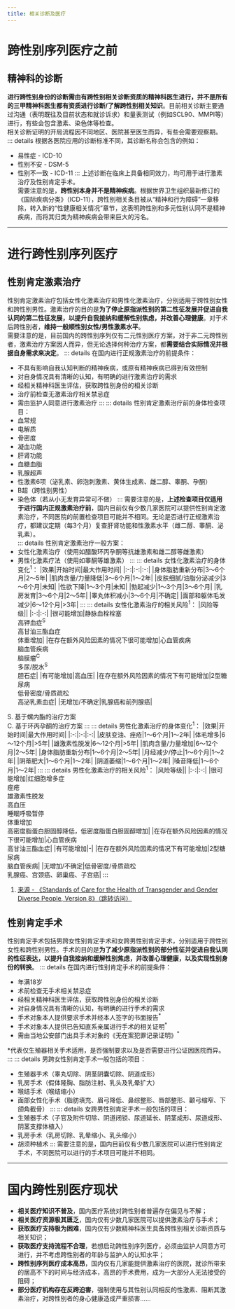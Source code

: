 ```yaml
---
title: 相关诊断及医疗
---
```

# 跨性别序列医疗之前
## 精神科的诊断
**进行跨性别身份的诊断需由有跨性别相关诊断资质的精神科医生进行，并不是所有的三甲精神科医生都有资质进行诊断/了解跨性别相关知识**。目前相关诊断主要通过沟通（表明既往及目前状态和就诊诉求）和量表测试（例如SCL90、MMPI等）进行，有些会包含激素、染色体等检查。  
相关诊断证明的开局流程因不同地区、医院甚至医生而异，有些会需要观察期。  
::: details 根据各医院应用的诊断标准不同，其诊断名称会包含的例如：  
* 易性症 - ICD-10
* 性别不安 - DSM-5 
* 性别不一致 - ICD-11
:::
上述诊断在临床上具备相同效力，均可用于进行激素治疗及性别肯定手术。  
需要注意的是，**跨性别本身并不是精神疾病**。根据世界卫生组织最新修订的《国际疾病分类》（ICD-11），跨性别相关条目被从“精神和行为障碍”一章移除，转入新的“性健康相关情况”章节，这表明跨性别和多元性别认同不是精神疾病，而将其归类为精神疾病会带来巨大的污名。

---
# 进行跨性别序列医疗
## 性别肯定激素治疗
性别肯定激素治疗包括女性化激素治疗和男性化激素治疗，分别适用于跨性别女性和跨性别男性。激素治疗的目的是**为了停止原指派性别的第二性征发展并促进自我认同的第二性征发展，以提升自我接纳和缓解性别焦虑，并改善心理健康**。对于术后跨性别者，**维持一般顺性别女性/男性激素水平**。  
需要注意的是，目前国内的跨性别序列仅有二元性别医疗方案，对于非二元跨性别者，激素治疗方案因人而异，但无论选择何种治疗方案，都**需要结合实际情况并根据自身需求来决定**。
::: details 在国内进行正规激素治疗的前提条件：
* 不具有影响自我认知判断的精神疾病，或原有精神疾病已得到有效控制
* 对自身情况具有清晰的认知，有明确的进行激素治疗的需求
* 经相关精神科医生评估，获取跨性别身份的相关诊断
* 治疗前检查无激素治疗相关禁忌症
* 需由监护人同意进行激素治疗
:::
::: details 性别肯定激素治疗前的身体检查项目：
* 血常规
* 电解质
* 骨密度
* 凝血功能
* 肝肾功能
* 血糖血脂
* 乳腺超声
* 性激素6项（泌乳素、卵泡刺激素、黄体生成素、雌二醇、睾酮、孕酮）
* B超（跨性别男性）
* 染色体（若从小无发育异常可不做）
:::
需要注意的是，**上述检查项目仅适用于进行国内正规激素治疗前**，国内目前仅有少数几家医院可以提供性别肯定激素治疗，不同医院的前置检查项目可能并不相同。无论是否进行正规激素治疗，都建议定期（每3个月）复查肝肾功能和性激素水平（雌二醇、睾酮、泌乳素）。  
::: details 性别肯定激素治疗一般方案：
* 女性化激素治疗（使用如醋酸环丙孕酮等抗雄激素和雌二醇等雌激素）
* 男性化激素疗法（使用如睾酮等雄激素）
:::
::: details 女性化激素治疗的身体变化<sup>1</sup>：
|效果|开始时间|最大作用时间|
|:-:|:-:|:-:|
|身体脂肪重新分布|3～6个月|2～5年|
|肌肉含量/力量降低|3～6个月|1～2年|
|皮肤细腻/油脂分泌减少|3～6个月|未知|
|性欲下降|1～3个月|未知|
|勃起减少|1～3个月|3～6个月|
|乳房发育|3～6个月|2～5年|
|睾丸体积减小|3～6个月|不确定|
|面部和躯体毛发减少|6～12个月|>3年|
:::
::: details 女性化激素治疗的相关风险<sup>1</sup>：
|风险等级||
|:-:|:-:|
|很可能增加|静脉血栓栓塞<br>高钾血症<sup>S</sup><br>高甘油三酯血症<br>体重增加|
|在存在额外风险因素的情况下很可能增加|心血管疾病<br>脑血管疾病<br>脑膜瘤<sup>C</sup><br>多尿/脱水<sup>S</sup><br>胆石症|
|有可能增加|高血压|
|在存在额外风险因素的情况下有可能增加|2型糖尿病<br>低骨密度/骨质疏松<br>高泌乳素血症|
|无增加/不确定|乳腺癌和前列腺癌|

S. 基于螺内酯的治疗方案  
C. 基于环丙孕酮的治疗方案
:::
::: details 男性化激素治疗的身体变化<sup>1</sup>：
|效果|开始时间|最大作用时间|
|:-:|:-:|:-:|
|皮肤变油、痤疮|1～6个月|1～2年|
|体毛增多|6～12个月|>5年|
|雄激素性脱发|6～12个月|>5年|
|肌肉含量/力量增加|6～12个月|2～5年|
|身体脂肪重新分布|1～6个月|2～5年|
|月经减少/停止|1～6个月|1～2年|
|阴蒂肥大|1～6个月|1～2年|
|阴道萎缩|1～6个月|1～2年|
|嗓音降低|1～6个月|1～2年|
:::
::: details 男性化激素治疗的相关风险<sup>1</sup>：
|风险等级||
|:-:|:-:|
|很可能增加|红细胞增多症<br>痤疮<br>雄激素性脱发<br>高血压<br>睡眠呼吸暂停<br>体重增加<br>高密度脂蛋白胆固醇降低，低密度脂蛋白胆固醇增加|
|在存在额外风险因素的情况下很可能增加|心血管疾病<br>高甘油三酯血症|
|有可能增加|-|
|在存在额外风险因素的情况下有可能增加|2型糖尿病<br>脑血管疾病|
|无增加/不确定|低骨密度/骨质疏松<br>乳腺癌、宫颈癌、卵巢癌、子宫癌|
:::
1. [来源 - 《Standards of Care for the Health of Transgender and Gender Diverse People, Version 8》（跳转访问）](https://doi.org/10.1080/26895269.2022.2100644)
## 性别肯定手术
性别肯定手术包括男跨女性别肯定手术和女跨男性别肯定手术，分别适用于跨性别女性和跨性别男性。手术的目的是**为了减少原指派性别的部分性征并促进自我认同的性征表达，以提升自我接纳和缓解性别焦虑，并改善心理健康，以及实现性别身份的转换**。
::: details 在国内进行性别肯定手术的前提条件：
* 年满18岁
* 术前检查无手术相关禁忌症
* 经相关精神科医生评估，获取跨性别身份的相关诊断
* 对自身情况具有清晰的认知，有明确的进行手术的需求
* 手术对象本人提供要求手术并经本人签字的书面报告<sup>*</sup>
* 手术对象本人提供已告知直系亲属进行手术的相关证明<sup>*</sup>
* 需由当地公安部门出具手术对象的《无在案犯罪记录证明》<sup>*</sup>

*代表仅生殖器相关手术适用，是否强制要求以及是否需要进行公证因医院而异。
:::
::: details 男跨女性别肯定手术一般包括的项目：
* 生殖器手术（睾丸切除、阴茎阴囊切除、阴道成形）
* 乳房手术（假体隆胸、脂肪注射、乳头及乳晕扩大）
* 喉结手术（喉结缩小）
* 面部女性化手术（脂肪填充、眉弓降低、鼻综整形、唇部整形、颧弓缩窄、下颌角截骨）
:::
::: details 女跨男性别肯定手术一般包括的项目：
* 生殖器手术（⼦官及附件切除、阴道闭锁、尿道延长、阴茎成形、尿道成形、阴茎支撑体植入）
* 乳房手术（乳房切除、乳晕缩小、乳头缩小）
* 胡须种植术
:::
需要注意的是，国内目前仅有少数几家医院可以进行性别肯定手术，不同医院可以进行的手术项目可能并不相同。

---
# 国内跨性别医疗现状
* **相关医疗知识不普及**，国内医疗系统对跨性别者普遍存在偏见与不解；
* **相关医疗资源极其匮乏**，国内仅有少数几家医院可以提供激素治疗与手术；
* **获取医疗支持极为困难**，国内仅有少数精神科医生具备跨性别相关诊断资质与相关知识；
* **获取医疗支持流程不合理**，若想启动跨性别序列医疗，必须由监护人同意方可进行，并不考虑跨性别者的年龄与监护人的认知水平；
* **跨性别序列医疗成本高昂**，国内仅有几家能提供激素治疗的医院，就诊所带来的居高不下的时间与经济成本，高昂的手术费用，成为一大部分人无法接受的阻碍；
* **部分医疗机构存在反跨迫害**，强制使用与其性别认同相反的性激素、阻断其激素治疗，对跨性别者的身心健康造成严重损害......